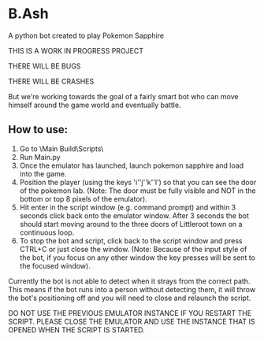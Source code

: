 # B.Ash
A python bot created to play Pokemon Sapphire

THIS IS A WORK IN PROGRESS PROJECT

THERE WILL BE BUGS

THERE WILL BE CRASHES

But we're working towards the goal of a fairly smart bot who can move himself around the game world and eventually battle.


## How to use:

1) Go to \Main Build\Scripts\
2) Run Main.py
3) Once the emulator has launched, launch pokemon sapphire and load into the game.
4) Position the player (using the keys 'i''j''k''l') so that you can see the door of the pokemon lab. (Note: The door must be fully visible and NOT in the bottom or top 8 pixels of the emulator).
5) Hit enter in the script window (e.g. command prompt) and within 3 seconds click back onto the emulator window. After 3 seconds the bot should start moving around to the three doors of Littleroot town on a continuous loop.
6) To stop the bot and script, click back to the script window and press CTRL+C or just close the window. (Note: Because of the input style of the bot, if you focus on any other window the key presses will be sent to the focused window).

Currently the bot is not able to detect when it strays from the correct path. This means if the bot runs into a person without detecting them, it will throw the bot's positioning off and you will need to close and relaunch the script.

DO NOT USE THE PREVIOUS EMULATOR INSTANCE IF YOU RESTART THE SCRIPT. PLEASE CLOSE THE EMULATOR AND USE THE INSTANCE THAT IS OPENED WHEN THE SCRIPT IS STARTED.
